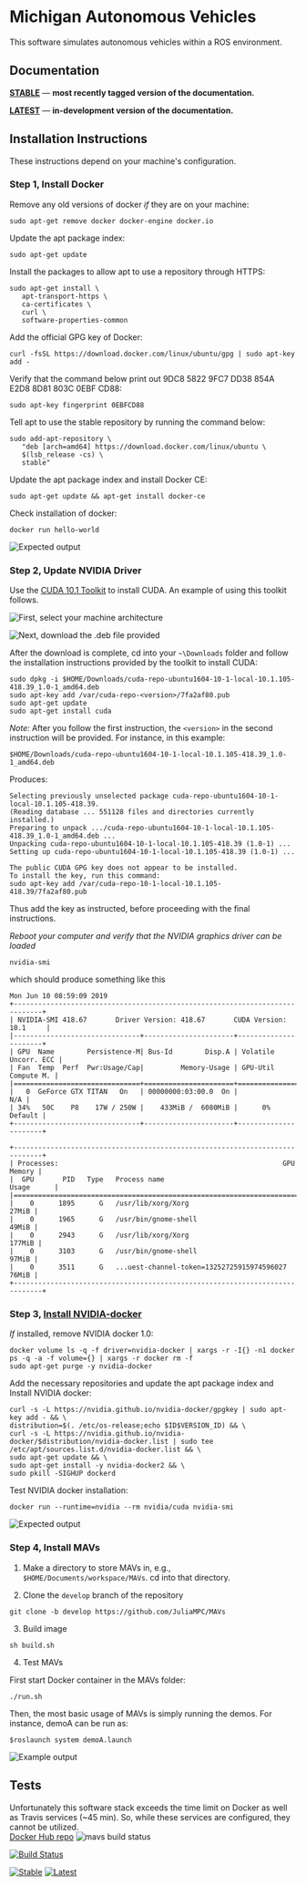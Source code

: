 # Michigan Autonomous Vehicles
This software simulates autonomous vehicles within a ROS environment.

## Documentation
[**STABLE**](https://juliampc.github.io/MAVs/stable/) &mdash; **most recently tagged version of the documentation.**

[**LATEST**](https://juliampc.github.io/MAVs/latest/) &mdash; **in-development version of the documentation.**

## Installation Instructions

These instructions depend on your machine's configuration.

### Step 1, Install Docker

Remove any old versions of docker *if* they are on your machine:
```
sudo apt-get remove docker docker-engine docker.io
```

Update the apt package index:
```
sudo apt-get update
```

Install the packages to allow apt to use a repository through HTTPS:
```
sudo apt-get install \
   apt-transport-https \
   ca-certificates \
   curl \
   software-properties-common
```

Add the official GPG key of Docker:
```
curl -fsSL https://download.docker.com/linux/ubuntu/gpg | sudo apt-key add -
```

Verify that the command below print out 9DC8 5822 9FC7 DD38 854A E2D8 8D81 803C 0EBF CD88:
```
sudo apt-key fingerprint 0EBFCD88
```

Tell apt to use the stable repository by running the command below:
```
sudo add-apt-repository \
   "deb [arch=amd64] https://download.docker.com/linux/ubuntu \
   $(lsb_release -cs) \
   stable"
```

Update the apt package index and install Docker CE:
```
sudo apt-get update && apt-get install docker-ce
```

Check installation of docker:
```
docker run hello-world
```

![Expected output](docker.png)

### Step 2, Update NVIDIA Driver

Use the [CUDA 10.1 Toolkit](https://developer.nvidia.com/cuda-downloads
) to install CUDA. An example of using this toolkit follows.

![First, select your machine architecture](platform.png)

![Next, download the .deb file provided](download.png)


After the download is complete, cd into your ``~\Downloads`` folder and follow the installation instructions provided by the toolkit to install CUDA:
```
sudo dpkg -i $HOME/Downloads/cuda-repo-ubuntu1604-10-1-local-10.1.105-418.39_1.0-1_amd64.deb
sudo apt-key add /var/cuda-repo-<version>/7fa2af80.pub
sudo apt-get update
sudo apt-get install cuda
```

*Note:* After you follow the first instruction, the `<version>` in the second instruction will be provided. For instance, in this example:
```
$HOME/Downloads/cuda-repo-ubuntu1604-10-1-local-10.1.105-418.39_1.0-1_amd64.deb
```
Produces:
```
Selecting previously unselected package cuda-repo-ubuntu1604-10-1-local-10.1.105-418.39.
(Reading database ... 551128 files and directories currently installed.)
Preparing to unpack .../cuda-repo-ubuntu1604-10-1-local-10.1.105-418.39_1.0-1_amd64.deb ...
Unpacking cuda-repo-ubuntu1604-10-1-local-10.1.105-418.39 (1.0-1) ...
Setting up cuda-repo-ubuntu1604-10-1-local-10.1.105-418.39 (1.0-1) ...

The public CUDA GPG key does not appear to be installed.
To install the key, run this command:
sudo apt-key add /var/cuda-repo-10-1-local-10.1.105-418.39/7fa2af80.pub
```
Thus add the key as instructed, before proceeding with the final instructions.


*Reboot your computer and verify that the NVIDIA graphics driver can be loaded*
```
nvidia-smi
```
which should produce something like this
```
Mon Jun 10 08:59:09 2019       
+-----------------------------------------------------------------------------+
| NVIDIA-SMI 418.67       Driver Version: 418.67       CUDA Version: 10.1     |
|-------------------------------+----------------------+----------------------+
| GPU  Name        Persistence-M| Bus-Id        Disp.A | Volatile Uncorr. ECC |
| Fan  Temp  Perf  Pwr:Usage/Cap|         Memory-Usage | GPU-Util  Compute M. |
|===============================+======================+======================|
|   0  GeForce GTX TITAN   On   | 00000000:03:00.0  On |                  N/A |
| 34%   50C    P8    17W / 250W |    433MiB /  6080MiB |      0%      Default |
+-------------------------------+----------------------+----------------------+
                                                                               
+-----------------------------------------------------------------------------+
| Processes:                                                       GPU Memory |
|  GPU       PID   Type   Process name                             Usage      |
|=============================================================================|
|    0      1895      G   /usr/lib/xorg/Xorg                            27MiB |
|    0      1965      G   /usr/bin/gnome-shell                          49MiB |
|    0      2943      G   /usr/lib/xorg/Xorg                           177MiB |
|    0      3103      G   /usr/bin/gnome-shell                          97MiB |
|    0      3511      G   ...uest-channel-token=13252725915974596027    76MiB |
+-----------------------------------------------------------------------------+
```
### Step 3, [Install NVIDIA-docker](https://chunml.github.io/ChunML.github.io/project/Installing-NVIDIA-Docker-On-Ubuntu-16.04/)
*If* installed, remove NVIDIA docker 1.0:
```
docker volume ls -q -f driver=nvidia-docker | xargs -r -I{} -n1 docker ps -q -a -f volume={} | xargs -r docker rm -f
sudo apt-get purge -y nvidia-docker
```

Add the necessary repositories and update the apt package index and Install NVIDIA docker:
```
curl -s -L https://nvidia.github.io/nvidia-docker/gpgkey | sudo apt-key add - && \
distribution=$(. /etc/os-release;echo $ID$VERSION_ID) && \
curl -s -L https://nvidia.github.io/nvidia-docker/$distribution/nvidia-docker.list | sudo tee /etc/apt/sources.list.d/nvidia-docker.list && \
sudo apt-get update && \
sudo apt-get install -y nvidia-docker2 && \
sudo pkill -SIGHUP dockerd
```


Test NVIDIA docker installation:
```
docker run --runtime=nvidia --rm nvidia/cuda nvidia-smi
```
![Expected output](nvidia.png)


### Step 4, Install MAVs

1. Make a directory to store MAVs in, e.g., ``$HOME/Documents/workspace/MAVs``. cd into that directory.

2. Clone the `develop` branch of the repository
```
git clone -b develop https://github.com/JuliaMPC/MAVs
```

3. Build image
```
sh build.sh
```

4. Test MAVs

First start Docker container in the MAVs folder:
```
./run.sh
```

Then, the most basic usage of MAVs is simply running the demos. For instance, demoA can be run as:
```
$roslaunch system demoA.launch
```

![Example output](/gazebo.png)


## Tests
Unfortunately this software stack exceeds the time limit on Docker as well as Travis services (~45 min). So, while these services are configured, they cannot be utilized.   
[Docker Hub repo](https://hub.docker.com/r/avpg/mavs/) ![mavs build status](https://img.shields.io/docker/build/avpg/mavs.svg)

[![Build Status](https://travis-ci.org/JuliaMPC/MAVs.svg?branch=master)](https://travis-ci.org/JuliaMPC/MAVs)

[![Stable](https://img.shields.io/badge/docs-stable-blue.svg)](https://juliampc.github.io/AVExamples.jl/stable/)
[![Latest](https://img.shields.io/badge/docs-latest-blue.svg)](https://juliampc.github.io/AVExamples.jl/latest/)
